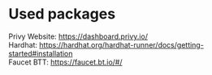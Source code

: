# Used packages

Privy Website: <https://dashboard.privy.io/>\
Hardhat: <https://hardhat.org/hardhat-runner/docs/getting-started#installation>\
Faucet BTT: <https://faucet.bt.io/#/>
